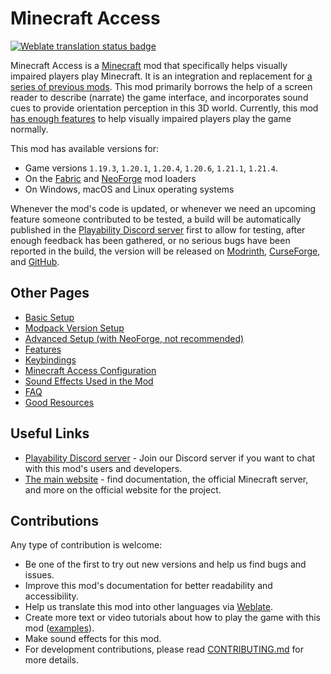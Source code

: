 # Minecraft Access

[![Weblate translation status badge](https://hosted.weblate.org/widget/minecraft-access/svg-badge.svg)](https://hosted.weblate.org/engage/minecraft-access/)

Minecraft Access is a [Minecraft](https://minecraft.net) mod that specifically helps visually impaired players play Minecraft.
It is an integration and replacement for [a series of previous mods](https://github.com/accessible-minecraft).
This mod primarily borrows the help of a screen reader to describe (narrate) the game interface, and incorporates sound cues to provide orientation perception in this 3D world.
Currently, this mod [has enough features](https://docs.mcaccess.org/faq#is-the-mod-enough-to-play-the-game-normally) to help visually impaired players play the game normally.

This mod has available versions for:

* Game versions `1.19.3`, `1.20.1`, `1.20.4`, `1.20.6`, `1.21.1`, `1.21.4`.
* On the [Fabric](https://fabricmc.net/use/installer/) and [NeoForge](https://neoforged.net) mod loaders
* On Windows, macOS and Linux operating systems

Whenever the mod's code is updated, or whenever we need an upcoming feature someone contributed to be tested, a build will be automatically published in the [Playability Discord server](https://discord.gg/yQjjsDqWQX) first to allow for testing, after enough feedback has been gathered, or no serious bugs have been reported in the build, the version will be released on [Modrinth](https://modrinth.com/mod/minecraft-access/versions), [CurseForge](https://legacy.curseforge.com/minecraft/mc-mods/blind-accessibility/files), and [GitHub](https://github.com/minecraft-access/minecraft-access/releases).

## Other Pages

* [Basic Setup](https://docs.mcaccess.org/setup/basic)
* [Modpack Version Setup](https://docs.mcaccess.org/setup/modpack)
* [Advanced Setup (with NeoForge, not recommended)](https://docs.mcaccess.org/setup/advanced)
* [Features](https://docs.mcaccess.org/features)
* [Keybindings](https://docs.mcaccess.org/keybindings)
* [Minecraft Access Configuration](https://docs.mcaccess.org/config)
* [Sound Effects Used in the Mod](https://docs.mcaccess.org/sounds)
* [FAQ](https://docs.mcaccess.org/faq)
* [Good Resources](https://docs.mcaccess.org/good-resources)

## Useful Links

* [Playability Discord server](https://discord.gg/yQjjsDqWQX) - Join our Discord server if you want to chat with this mod's users and developers.
* [The main website](https://mcaccess.org) - find documentation, the official Minecraft server, and more on the official website for the project.

## Contributions

Any type of contribution is welcome:

* Be one of the first to try out new versions and help us find bugs and issues.
* Improve this mod's documentation for better readability and accessibility.
* Help us translate this mod into other languages via [Weblate](https://hosted.weblate.org/engage/minecraft-access/).
* Create more text or video tutorials about how to play the game with this mod ([examples](https://docs.mcaccess.org/good-resources#gameplay-with-this-mod)).
* Make sound effects for this mod.
* For development contributions, please read [CONTRIBUTING.md](CONTRIBUTING.md) for more details.
